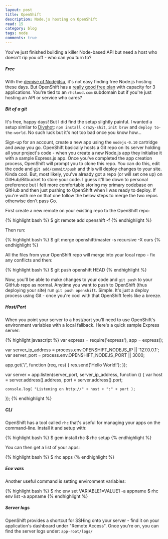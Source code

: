 ```yaml
---
layout: post
title: OpenShift
description: Node.js hosting on OpenShift
read: 15
category: blog
tags: node
comments: true
---
```


You've just finished building a killer Node-based API but need a host who doesn't rip you off - who can you turn to?

##### Free

With the [demise of Nodejitsu](https://blog.nodejitsu.com/nodejitsu-joins-godaddy/), it's not easy finding free Node.js hosting these days. But OpenShift has a [really good free plan](https://www.openshift.com/web-hosting/node-js) with capacity for 3 applications. You're tied to an `rhcloud.com` subdomain but if you're just hosting an API or service who cares?

##### Bit of a git

It's free, happy days! But I did find the setup slightly painful. I wanted a setup similar to [Divshot](https://divshot.com/): `npm install crazy-shit`, `init bruv` and `deploy to-the-world`. No such luck but it's not too bad once you know how...

Sign-up for an account, create a new app using the `nodejs-0.10` cartridge and away you go. OpenShift basically hosts a Git repo on its server holding all your project's code - when you create a new Node.js app they initialise it with a sample Express.js app. Once you've completed the app creation process, OpenShift will prompt you to clone this repo. You can do this, edit the code and `git add/commit/push` and this will deploy changes to your site. Kinda cool. But, most likely, you've already got a repo (or will set one up) on GitHub/Bitbucket to store your code. I guess it'll be down to personal preference but I felt more comfortable storing my primary codebase on GitHub and then just pushing to OpenShift when I was ready to deploy. If you're with me on that one follow the below steps to merge the two repos otherwise don't pass Go.

First create a new remote on your existing repo to the OpenShift repo:

{% highlight bash %}
$ git remote add openshift -f <openshift-git-repo-url>
{% endhighlight %}

Then run:

{% highlight bash %}
$ git merge openshift/master -s recursive -X ours
{% endhighlight %}

All the files from your OpenShift repo will merge into your local repo - fix any conflicts and then:

{% highlight bash %}
$ git push openshift HEAD
{% endhighlight %}

Now, you'll be able to make changes to your code and `git push` to your GitHub repo as normal. Anytime you want to push to OpenShift (thus deploying your site) run `git push openshift`. Simple. It's just a deploy process using Git - once you're cool with that OpenShift feels like a breeze.

##### Host/Port

When you point your server to a host/port you'll need to use OpenShift's environment variables with a local fallback. Here's a quick sample Express server:

{% highlight javascript %}
var express = require('express'),
    app = express();

var server_ip_address = process.env.OPENSHIFT_NODEJS_IP || '127.0.0.1';
var server_port = process.env.OPENSHIFT_NODEJS_PORT || 3000;

app.get('/', function (req, res) {
    res.send('Hello World!');
});

var server = app.listen(server_port, server_ip_address, function () {
    var host = server.address().address,
        port = server.address().port;

    console.log( "Listening on http://" + host + ":" + port );
});
{% endhighlight %}

##### CLI

OpenShift has a tool called `rhc` that's useful for managing your apps on the command-line. Install it and setup with:

{% highlight bash %}
$ gem install rhc
$ rhc setup
{% endhighlight %}

You can then get a list of your apps:

{% highlight bash %}
$ rhc apps
{% endhighlight %}

##### Env vars

Another useful command is setting environment variables:

{% highlight bash %}
$ rhc env set VARIABLE1=VALUE1 -a appname
$ rhc env list -a appname
{% endhighlight %}

##### Server logs

OpenShift provides a shortcut for SSHing onto your server - find it on your application's dashboard under "Remote Access". Once you're on, you can find the server logs under: `app-root/logs/`
